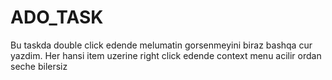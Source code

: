 # ADO_TASK
Bu taskda double click edende melumatin gorsenmeyini biraz bashqa cur yazdim. 
Her hansi item uzerine right click edende context menu acilir ordan seche bilersiz
